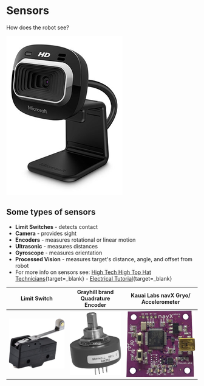 # Sensors

How does the robot see?

![camera](../assets/images/camera.png)

## Some types of sensors

- **Limit Switches** - detects contact
- **Camera** - provides sight
- **Encoders** - measures rotational or linear motion
- **Ultrasonic** - measures distances
- **Gyroscope** - measures orientation
- **Processed Vision** - measures target's distance, angle, and offset from robot
- For more info on sensors see: [High Tech High Top Hat Technicians](http://tophattechnicians.com){target=_blank} - [Electrical Tutorial](https://drive.google.com/file/d/1ip54fjNDFaq-ZWw9lQrZj6vXamX33QDP/view){target=_blank}

|                    Limit Switch                    |         Grayhill brand Quadrature Encoder         |   Kauai Labs navX Gryo/ Accelerometer    |
| :------------------------------------------------: | :-----------------------------------------------: | :--------------------------------------: |
| ![Limit Switch](../assets/images/limit_switch.png) | ![Grayhill Encoder](../assets/images/encoder.png) | ![navX](../assets/images/navX_micro.png) |
